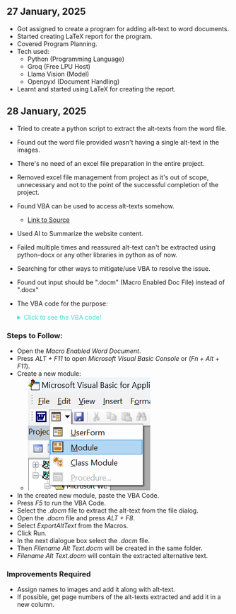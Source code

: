 ## 27 January, 2025

- Got assigned to create a program for adding alt-text to word documents.
- Started creating LaTeX report for the program.
- Covered Program Planning.
- Tech used:
    - Python (Programming Language)
    - Groq (Free LPU Host)
    - Llama Vision (Model)
    - Openpyxl (Document Handling)
- Learnt and started using LaTeX for creating the report.

## 28 January, 2025

- Tried to create a python script to extract the alt-texts from the word file.
- Found out the word file provided wasn't having a single alt-text in the images.
- There's no need of an excel file preparation in the entire project.
- Removed excel file management from project as it's out of scope, unnecessary and not to the point of the successful completion of the project.
- Found VBA can be used to access alt-texts somehow.
    - [Link to Source](https://answers.microsoft.com/en-us/msoffice/forum/all/need-to-extract-alt-text-for-images-and-tables-in/0b46c9a6-4a4a-4243-b53d-e17adc824699)
- Used AI to Summarize the website content.
- Failed multiple times and reassured alt-text can't be extracted using python-docx or any other libraries in python as of now.
- Searching for other ways to mitigate/use VBA to resolve the issue.
- Found out input should be ".docm" (Macro Enabled Doc File) instead of ".docx"
- The VBA code for the purpose:
    <details>
  <summary style="color: turquoise;">Click to see the VBA code!</summary>
  
  ```vba
  Sub ExportAltText()

      Dim strPictures As String
      Dim docPictures As Document
      Dim docTranslate As Document
      Dim objInlinePic As InlineShape
      Dim objFloatPic As Shape
      Dim objTable As Table ' in docPictures
      Dim strTblAlt As String
      Dim tblTranslate1 As Table ' in docTranslate
      Dim tblTranslate2 As Table
      Dim tblTranslate3 As Table
      Dim tblTranslate4 As Table
      Dim tblLoop As Table
      Dim rowCurrent As Row
      Dim oRg As Range

      MsgBox "In the next dialog, select the file containing " & _
             "the pictures whose alt text will be translated."

      strPictures = GetFileName()

      If strPictures = "" Then Exit Sub

      On Error GoTo BadInputFile
      Set docPictures = Documents.Open(FileName:=strPictures)
      Set docTranslate = Documents.Add

      With docTranslate
          ' Set up header and footer in translation document
          .Sections(1).Headers(wdHeaderFooterPrimary).Range.Text = _
              "Alt Text of " & docPictures.FullName
          Set oRg = .Sections(1).Footers(wdHeaderFooterPrimary).Range
          oRg.Text = vbTab
          oRg.Collapse wdCollapseEnd
          .Fields.Add Range:=oRg, Type:=wdFieldPage, PreserveFormatting:=False

          ' Create four 2x2 tables
          Set oRg = .Range
          oRg.InsertAfter "Inline Pictures" & vbCr
          Set oRg = .Range
          oRg.Collapse wdCollapseEnd
          Set tblTranslate1 = .Tables.Add(Range:=oRg, numrows:=2, numcolumns:=2)

          Set oRg = .Range
          oRg.InsertAfter "Floating Pictures" & vbCr
          Set oRg = .Range
          oRg.Collapse wdCollapseEnd
          Set tblTranslate2 = .Tables.Add(Range:=oRg, numrows:=2, numcolumns:=2)

          Set oRg = .Range
          oRg.InsertAfter "Tables" & vbCr
          Set oRg = .Range
          oRg.Collapse wdCollapseEnd
          Set tblTranslate3 = .Tables.Add(Range:=oRg, numrows:=2, numcolumns:=2)

          Set oRg = .Range
          oRg.InsertAfter "Author and Title" & vbCr
          Set oRg = .Range
          oRg.Collapse wdCollapseEnd
          Set tblTranslate4 = .Tables.Add(Range:=oRg, numrows:=2, numcolumns:=2)

          ' Save the docPictures path for future use
          .Variables("docPictures").Value = docPictures.FullName
      End With

      ' Set up the tables with headers
      For Each tblLoop In docTranslate.Tables
          With tblLoop
              .Cell(1, 1).Range.Text = "Original Alt Text"
              .Cell(1, 2).Range.Text = "Translated Alt Text"
              .Rows(1).Range.Font.Bold = True
              .Rows(1).HeadingFormat = True
              .Borders.InsideColor = wdColorAutomatic
              .Borders.InsideLineStyle = wdLineStyleSingle
              .Borders.OutsideColor = wdColorAutomatic
              .Borders.OutsideLineStyle = wdLineStyleSingle
          End With
      Next tblLoop

      ' Export alt text for inline pictures
      On Error Resume Next
      For Each objInlinePic In docPictures.InlineShapes
          If objInlinePic.AlternativeText <> "" Then
              tblTranslate1.Rows.Last.Cells(1).Range.Text = objInlinePic.AlternativeText
              tblTranslate1.Rows.Add
          End If
      Next objInlinePic
      tblTranslate1.Rows.Last.Delete

      ' Export alt text for floating pictures
      For Each objFloatPic In docPictures.Shapes
          If objFloatPic.AlternativeText <> "" Then
              tblTranslate2.Rows.Last.Cells(1).Range.Text = objFloatPic.AlternativeText
              tblTranslate2.Rows.Add
          End If
      Next objFloatPic
      tblTranslate2.Rows.Last.Delete

      ' Export alt text for tables
      For Each objTable In docPictures.Tables
          strTblAlt = ""
          If objTable.Descr <> "" Then strTblAlt = objTable.Descr
          If objTable.Title <> "" Then strTblAlt = objTable.Title & vbCr & strTblAlt
          If Len(strTblAlt) > 1 Then
              tblTranslate3.Rows.Last.Cells(1).Range.Text = strTblAlt
              tblTranslate3.Rows.Add
          End If
      Next objTable
      tblTranslate3.Rows.Last.Delete

      ' Export author and title
      With tblTranslate4
          .Rows.Last.Cells(1).Range.Text = "Author"
          .Rows.Add
          .Rows.Last.Cells(1).Range.Text = docPictures.BuiltInDocumentProperties("Author").Value
          .Rows.Add
          .Rows.Last.Cells(1).Range.Text = "Title"
          .Rows.Add
          .Rows.Last.Cells(1).Range.Text = docPictures.BuiltInDocumentProperties("Title").Value
      End With

      ' Save the new translation document
      docTranslate.SaveAs FileName:=Replace(strPictures, ".doc", " Alt Text.doc")
      MsgBox "Alt text has been exported and saved as 'Alt Text.doc'."
      docPictures.Close wdDoNotSaveChanges

      Exit Sub

  BadInputFile:
      MsgBox "The file " & strPictures & " could not be opened." & _
             vbCr & "Error " & Err.Number & vbCr & Err.Description
  End Sub

  ' Helper functions
  Function GetFileName() As String
      Dim dlg As FileDialog
      Set dlg = Application.FileDialog(msoFileDialogFilePicker)
      If dlg.Show <> -1 Then
          GetFileName = ""
      Else
          GetFileName = dlg.SelectedItems(1)
      End If
  End Function 
  ```
### Steps to Follow:

- Open the *Macro Enabled Word Document*.
- Press *ALT + F11* to open *Microsoft Visual Basic Console* or (*Fn + Alt + F11*).
- Create a new module:
    - ![Image showing Module as the second dropdown in insert userform]({916839D4-03BD-4BC7-B0CA-845C80BA7A35}.png)
- In the created new module, paste the VBA Code.
- Press *F5* to run the VBA Code.
- Select the *.docm* file to extract the alt-text from the file dialog.
- Open the *.docm* file and press *ALT + F8*.
- Select *ExportAltText* from the Macros.
- Click Run.
- In the next dialogue box select the *.docm* file.
- Then *Filename Alt Text.docm* will be created in the same folder.
- *Filename Alt Text.docm* will contain the extracted alternative text.

### Improvements Required

- Assign names to images and add it along with alt-text.
- If possible, get page numbers of the alt-texts extracted and add it in a new column.